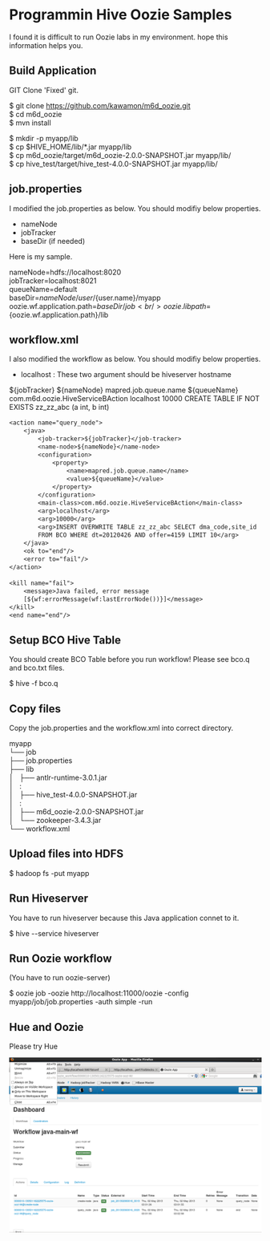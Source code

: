Programmin Hive Oozie Samples
=============

I found it is difficult to run Oozie labs in my environment. hope this information helps you.

Build Application
-----
GIT Clone 'Fixed' git.

$ git clone https://github.com/kawamon/m6d_oozie.git<br />
$ cd m6d_oozie<br />
$ mvn install<br />

$ mkdir -p myapp/lib<br />
$ cp $HIVE_HOME/lib/*.jar myapp/lib<br />
$ cp m6d_oozie/target/m6d_oozie-2.0.0-SNAPSHOT.jar myapp/lib/<br />
$ cp hive_test/target/hive_test-4.0.0-SNAPSHOT.jar myapp/lib/<br />


job.properties
-----
I modified the job.properties as below. You should modifiy below properties.
 - nameNode
 - jobTracker
 - baseDir (if needed)

Here is my sample.

nameNode=hdfs://localhost:8020<br/>
jobTracker=localhost:8021<br/>
queueName=default<br/>
baseDir=${nameNode}/user/${user.name}/myapp<br/>
oozie.wf.application.path=${baseDir}/job<br/>
oozie.libpath=${oozie.wf.application.path}/lib<br/>

workflow.xml
-----
I also modified the workflow as below. You should modifiy below properties.
 - <arg>localhost</arg>  : These two argument should be hiveserver hostname


<workflow-app xmlns="uri:oozie:workflow:0.2" name="java-main-wf">
    <start to="create-node"/>
    <action name="create-node">
        <java>
            <job-tracker>${jobTracker}</job-tracker>
            <name-node>${nameNode}</name-node>
            <configuration>
                <property>
                    <name>mapred.job.queue.name</name>
                    <value>${queueName}</value>
                </property>
            </configuration>
            <main-class>com.m6d.oozie.HiveServiceBAction</main-class>
            <arg>localhost</arg>
            <arg>10000</arg>
            <arg>CREATE TABLE IF NOT EXISTS zz_zz_abc (a int, b int)</arg>
        </java>
        <ok to="query_node"/>
        <error to="fail"/>
    </action>

    <action name="query_node">
        <java>
            <job-tracker>${jobTracker}</job-tracker>
            <name-node>${nameNode}</name-node>
            <configuration>
                <property>
                    <name>mapred.job.queue.name</name>
                    <value>${queueName}</value>
                </property>
            </configuration>
            <main-class>com.m6d.oozie.HiveServiceBAction</main-class>
            <arg>localhost</arg>
            <arg>10000</arg>
            <arg>INSERT OVERWRITE TABLE zz_zz_abc SELECT dma_code,site_id
            FROM BCO WHERE dt=20120426 AND offer=4159 LIMIT 10</arg>
        </java>
        <ok to="end"/>
        <error to="fail"/>
    </action>

    <kill name="fail">
        <message>Java failed, error message
        [${wf:errorMessage(wf:lastErrorNode())}]</message>
    </kill>
    <end name="end"/>
</workflow-app>


Setup BCO Hive Table
----------
You should create BCO Table before you run workflow! Please see bco.q and bco.txt files.

$ hive -f bco.q



Copy files
----------
Copy the job.properties and the workflow.xml into correct directory.

myapp <br />
└── job <br />
    ├── job.properties <br />
    ├── lib <br />
    │   ├── antlr-runtime-3.0.1.jar <br />
    │           : <br />
    │   ├── hive_test-4.0.0-SNAPSHOT.jar <br />
    │           : <br />
    │   ├── m6d_oozie-2.0.0-SNAPSHOT.jar <br />
    │   └── zookeeper-3.4.3.jar <br />
    └── workflow.xml <br />



Upload files into HDFS
----------
$ hadoop fs -put myapp

Run Hiveserver
------------
You have to run hiveserver because this Java application connet to it.

$ hive --service hiveserver


Run Oozie workflow
------------
(You have to run oozie-server)

$ oozie job -oozie http://localhost:11000/oozie -config myapp/job/job.properties -auth simple -run


Hue and Oozie
------------
Please try Hue

<img src="http://github.com/kawamon/hive_book/blob/master/ch20/hue_oozie.png" alt="Hue and Oozie" title="Hue and Oozie">
